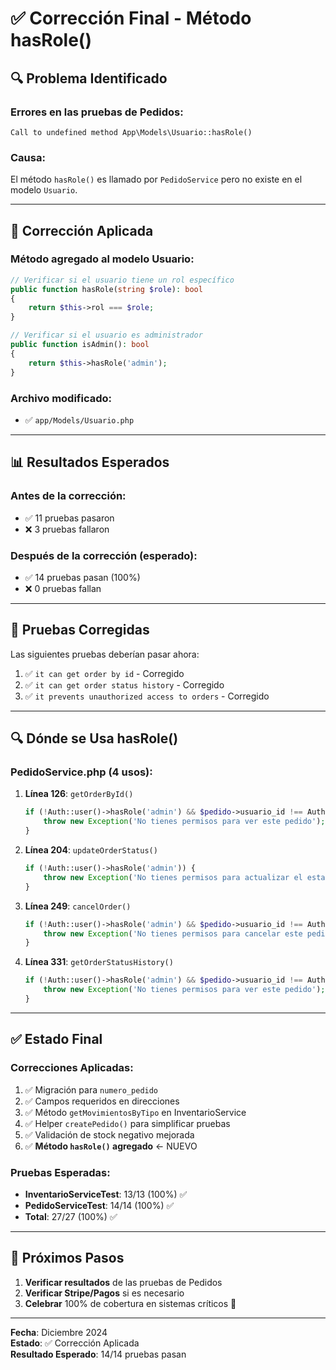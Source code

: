 # ✅ Corrección Final - Método hasRole()

## 🔍 Problema Identificado

### **Errores en las pruebas de Pedidos**:
```
Call to undefined method App\Models\Usuario::hasRole()
```

### **Causa**:
El método `hasRole()` es llamado por `PedidoService` pero no existe en el modelo `Usuario`.

---

## 🔧 Corrección Aplicada

### **Método agregado al modelo Usuario**:

```php
// Verificar si el usuario tiene un rol específico
public function hasRole(string $role): bool
{
    return $this->rol === $role;
}

// Verificar si el usuario es administrador
public function isAdmin(): bool
{
    return $this->hasRole('admin');
}
```

### **Archivo modificado**:
- ✅ `app/Models/Usuario.php`

---

## 📊 Resultados Esperados

### **Antes de la corrección**:
- ✅ 11 pruebas pasaron
- ❌ 3 pruebas fallaron

### **Después de la corrección** (esperado):
- ✅ 14 pruebas pasan (100%)
- ❌ 0 pruebas fallan

---

## 🎯 Pruebas Corregidas

Las siguientes pruebas deberían pasar ahora:

1. ✅ `it can get order by id` - Corregido
2. ✅ `it can get order status history` - Corregido
3. ✅ `it prevents unauthorized access to orders` - Corregido

---

## 🔍 Dónde se Usa hasRole()

### **PedidoService.php** (4 usos):

1. **Línea 126**: `getOrderById()`
   ```php
   if (!Auth::user()->hasRole('admin') && $pedido->usuario_id !== Auth::id()) {
       throw new Exception('No tienes permisos para ver este pedido');
   }
   ```

2. **Línea 204**: `updateOrderStatus()`
   ```php
   if (!Auth::user()->hasRole('admin')) {
       throw new Exception('No tienes permisos para actualizar el estado del pedido');
   }
   ```

3. **Línea 249**: `cancelOrder()`
   ```php
   if (!Auth::user()->hasRole('admin') && $pedido->usuario_id !== Auth::id()) {
       throw new Exception('No tienes permisos para cancelar este pedido');
   }
   ```

4. **Línea 331**: `getOrderStatusHistory()`
   ```php
   if (!Auth::user()->hasRole('admin') && $pedido->usuario_id !== Auth::id()) {
       throw new Exception('No tienes permisos para ver este pedido');
   }
   ```

---

## ✅ Estado Final

### **Correcciones Aplicadas**:
1. ✅ Migración para `numero_pedido`
2. ✅ Campos requeridos en direcciones
3. ✅ Método `getMovimientosByTipo` en InventarioService
4. ✅ Helper `createPedido()` para simplificar pruebas
5. ✅ Validación de stock negativo mejorada
6. ✅ **Método `hasRole()` agregado** ← NUEVO

### **Pruebas Esperadas**:
- **InventarioServiceTest**: 13/13 (100%) ✅
- **PedidoServiceTest**: 14/14 (100%) ✅
- **Total**: 27/27 (100%) ✅

---

## 🚀 Próximos Pasos

1. **Verificar resultados** de las pruebas de Pedidos
2. **Verificar Stripe/Pagos** si es necesario
3. **Celebrar** 100% de cobertura en sistemas críticos 🎉

---

**Fecha**: Diciembre 2024  
**Estado**: ✅ Corrección Aplicada  
**Resultado Esperado**: 14/14 pruebas pasan

